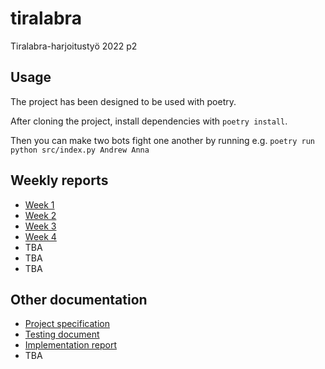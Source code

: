 # tiralabra
Tiralabra-harjoitustyö 2022 p2


## Usage

The project has been designed to be used with poetry.

After cloning the project, install dependencies with `poetry install`.

Then you can make two bots fight one another by running e.g. `poetry run python src/index.py Andrew Anna`

## Weekly reports

* [Week 1](https://github.com/mikkokallio/tiralabra/blob/main/doc/weekly-report-1.md)
* [Week 2](https://github.com/mikkokallio/tiralabra/blob/main/doc/weekly-report-2.md)
* [Week 3](https://github.com/mikkokallio/tiralabra/blob/main/doc/weekly-report-3.md)
* [Week 4](https://github.com/mikkokallio/tiralabra/blob/main/doc/weekly-report-4.md)
* TBA
* TBA
* TBA

## Other documentation

* [Project specification](https://github.com/mikkokallio/tiralabra/blob/main/doc/specification.md)
* [Testing document](https://github.com/mikkokallio/tiralabra/blob/main/doc/testing.md)
* [Implementation report](https://github.com/mikkokallio/tiralabra/blob/main/doc/implementation.md)
* TBA
